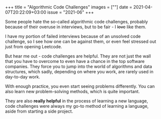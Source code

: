 +++
title       = "Algorithmic Code Challenges"
images      = [""]
date        = 2021-04-07T20:22:09+03:00
issue       = "2021-06"
+++

Some people hate the so-called algorithmic code challenges, probably because of their overuse in interviews, but to be fair - I ~~love~~ like them.

I have my portion of failed interviews because of an unsolved code challenge, so I see how one can be against them, or even feel stressed out just from opening Leetcode.

But hear me out - code challenges are helpful.
They are not just the wall that you have to overcome to even have a chance in the top software companies. They force you to jump into the world of algorithms and data structures, which sadly, depending on where you work, are rarely used in day-to-day work.

With enough practice, you even start seeing problems differently. You can also learn new problem-solving methods, which is quite important.

They are also **really helpful** in the process of learning a new language, code challenges were always my go-to method of learning a language, aside from starting a side project.